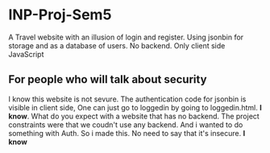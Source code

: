 # INP-Proj-Sem5

A Travel website with an illusion of login and register. Using jsonbin for storage and as a database of users. No backend. Only client side JavaScript

## For people who will talk about security

I know this website is not sevure. The authentication code for jsonbin is visible in client side, One can just go to loggedin by going to loggedin.html. **I know**. What do you expect with a website that has no backend. The project constraints were that we coudn't use any backend. And i wanted to do something with Auth. So i made this. No need to say that it's insecure. **I know**
